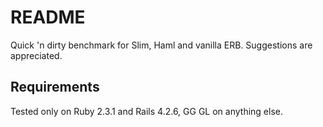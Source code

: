 # README

Quick 'n dirty benchmark for Slim, Haml and vanilla ERB. Suggestions are appreciated.

## Requirements

Tested only on Ruby 2.3.1 and Rails 4.2.6, GG GL on anything else.